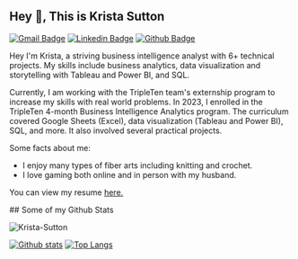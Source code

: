 ## Hey 👋, This is Krista Sutton
[![Gmail Badge](https://img.shields.io/badge/-Kristalynnsutton@gmail.com-c14438?style=flat&logo=Gmail&logoColor=white&link=mailto:Kristalynnsutton@gmail.com)](mailto:Kristalynnsutton@gmail.com) 
[![Linkedin Badge](https://img.shields.io/badge/-krista-sutton-0072b1?style=flat&logo=Linkedin&logoColor=white&link=https://www.linkedin.com/in/krista-sutton/)](https://www.linkedin.com/in/krista-sutton/) [![Github Badge](https://img.shields.io/badge/-Krista-Sutton-grey?style=flat&logo=github&logoColor=white&link=https://github.com/Krista-Sutton/)](https://www.github.com/Krista-Sutton/) <p align='left'>Hey I'm Krista, a striving business intelligence analyst with 6+ technical projects. My skills include business analytics, data visualization and storytelling with Tableau and Power BI, and SQL.

Currently, I am working with the TripleTen team's externship program to increase my skills with real world problems. In 2023, I enrolled in the TripleTen 4-month Business Intelligence Analytics program. The curriculum covered Google Sheets (Excel), data visualization (Tableau and Power BI), SQL, and more. It also involved several practical projects.



Some facts about me:

- I enjoy many types of fiber arts including knitting and crochet.
- I love gaming both online and in person with my husband. 
</p><p align='left'> You can view my resume <a href='https://drive.google.com/file/d/1QZkt7JASshxlT_Pbzmbewt66qZTk0o86/view?usp=sharing ' target=_blank><u>here</u>.</a></p>
## Some of my Github Stats
<p align=left> <img src=https://komarev.com/ghpvc/?username=Krista-Sutton alt=Krista-Sutton /> </p>

[![Github stats](https://github-readme-stats.vercel.app/api?username=Krista-Sutton&show_icons=true&include_all_commits=true)](https://github.com/Krista-Sutton/github-readme-stats)
[![Top Langs](https://github-readme-stats.vercel.app/api/top-langs/?username=Krista-Sutton&layout=compact)](https://github.com/Krista-Sutton/github-readme-stats)
